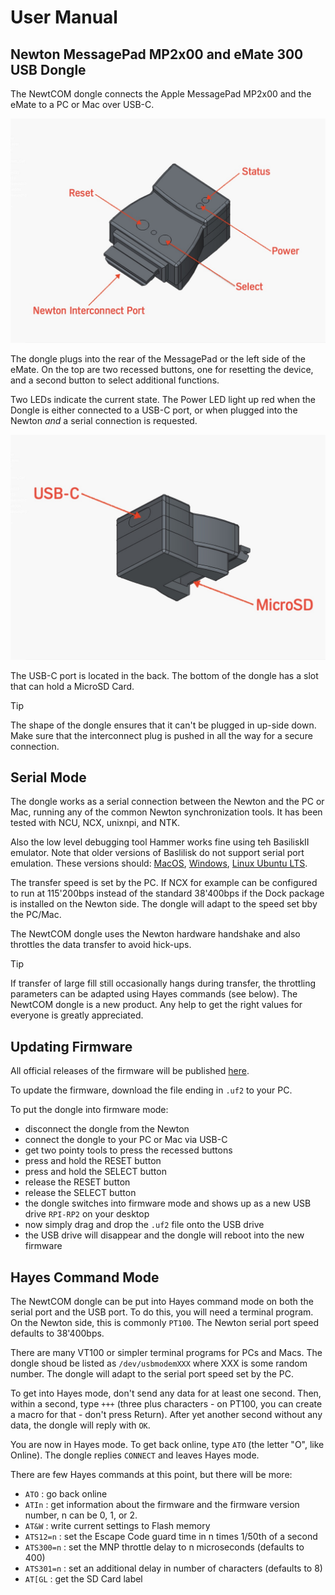 
# User Manual
## Newton MessagePad MP2x00 and eMate 300 USB Dongle

The NewtCOM dongle connects the Apple MessagePad MP2x00 and the eMate to a PC
or Mac over USB-C.

![Dongle Front Top View](resources/Dongle_ser_top_anno.jpg)

The dongle plugs into the rear of the MessagePad or the left side of the eMate.
On the top are two recessed buttons, one for resetting the device, and a second
button to select additional functions.

Two LEDs indicate the current state. The Power LED light up red when the 
Dongle is either connected to a USB-C port, or when plugged into the Newton
*and* a serial connection is requested.

![Dongle Back Bottom View](resources/Dongle_USB_bot_anno.jpg)

The USB-C port is located in the back. The bottom of the dongle has a slot that
can hold a MicroSD Card.

> [!TIP]
> The shape of the dongle ensures that it can't be plugged in up-side down.
> Make sure that the interconnect plug is pushed in all the way for a secure
> connection.

## Serial Mode

The dongle works as a serial connection between the Newton and the PC or Mac,
running any of the common Newton synchronization tools. It has been tested with
NCU, NCX, unixnpi, and NTK. 

Also the low level debugging tool Hammer works fine using teh BasiliskII emulator.
Note that older versions of Baslilisk do not support serial port emulation.
These versions should: 
[MacOS](http://messagepad.org/Downloads/Einstein/MacOS/BasiliskII.MacOS,E.2.zip),
[Windows](http://messagepad.org/Downloads/Einstein/MSWindows/BasiliskII.Windows.E.4.zip),
[Linux Ubuntu LTS](https://github.com/pguyot/Einstein/releases/download/v2022.4.17/Einstein_linux_x64_fltk_v2022.4.17.zip).

The transfer speed is set by the PC. If NCX for example can be configured to run
at 115'200bps instead of the standard 38'400bps if the Dock package is installed
on the Newton side. The dongle will adapt to the speed set bby the PC/Mac.

The NewtCOM dongle uses the Newton hardware handshake and also throttles the 
data transfer to avoid hick-ups. 

> [!TIP]
> If transfer of large fill still occasionally hangs during transfer, the 
> throttling parameters can be adapted using Hayes commands (see below). 
> The NewtCOM dongle is a new product. Any help to get the right values for
> everyone is greatly appreciated.

## Updating Firmware

All official releases of the firmware will be published [here](https://github.com/MatthiasWM/newt_dongle/releases).

To update the firmware, download the file ending in `.uf2` to your PC. 

To put the dongle into firmware mode:

- disconnect the dongle from the Newton
- connect the dongle to your PC or Mac via USB-C 
- get two pointy tools to press the recessed buttons
- press and hold the RESET button
- press and hold the SELECT button
- release the RESET button
- release the SELECT button
- the dongle switches into firmware mode and shows up as a new USB drive `RPI-RP2` on your desktop
- now simply drag and drop the `.uf2` file onto the USB drive
- the USB drive will disappear and the dongle will reboot into the new firmware

## Hayes Command Mode

The NewtCOM dongle can be put into Hayes command mode on both the serial port 
and the USB port. To do this, you will need a terminal program. On the Newton
side, this is commonly `PT100`. The Newton serial port speed defaults to 38'400bps. 

There are many VT100 or simpler terminal programs for PCs 
and Macs. The dongle shoud be listed as `/dev/usbmodemXXX` where XXX is 
some random number. The dongle will adapt to the serial port speed set by the PC.

To get into Hayes mode, don't send any data for at least one second. 
Then, within a second, type `+++` (three plus characters - on PT100, you can
create a macro for that - don't press Return). After yet another second 
without any data, the dongle will reply with `OK`. 

You are now in Hayes mode. To get back online, type `ATO` (the letter "O", 
like Online). The dongle replies `CONNECT` and leaves Hayes mode.

There are few Hayes commands at this point, but there will be more:

- `ATO` : go back online
- `ATIn` : get information about the firmware and the firmware version number, n can be 0, 1, or 2.
- `AT&W` : write current settings to Flash memory
- `ATS12=n` : set the Escape Code guard time in n times 1/50th of a second
- `ATS300=n` : set the MNP throttle delay to n microseconds (defaults to 400)
- `ATS301=n` : set an additional delay in number of characters (defaults to 8)
- `AT[GL` : get the SD Card label




 
 
